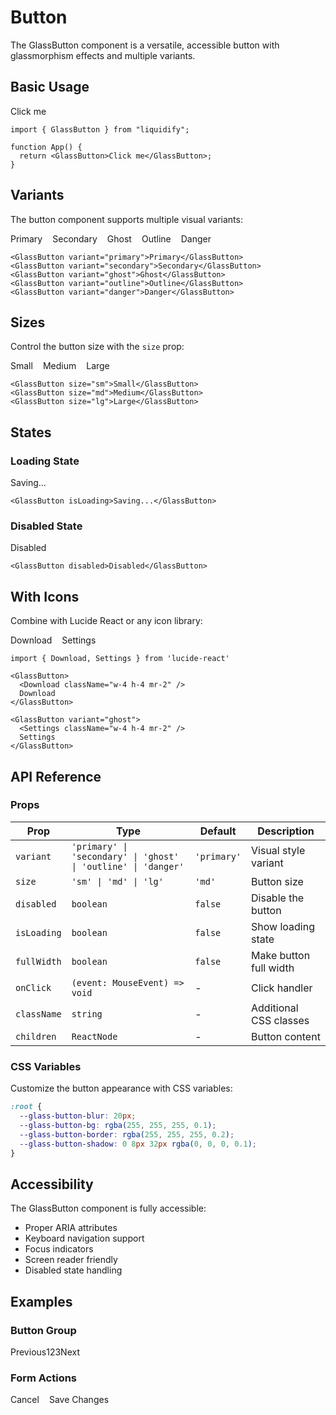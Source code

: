 # Button

The GlassButton component is a versatile, accessible button with glassmorphism effects and multiple variants.

<script setup>
</script>

## Basic Usage

<div class="component-demo">
  <GlassButton>Click me</GlassButton>
</div>

```tsx
import { GlassButton } from "liquidify";

function App() {
  return <GlassButton>Click me</GlassButton>;
}
```

## Variants

The button component supports multiple visual variants:

<div class="component-demo">
  <div style="display: flex; gap: 1rem; flex-wrap: wrap;">
    <GlassButton variant="primary">Primary</GlassButton>
    <GlassButton variant="secondary">Secondary</GlassButton>
    <GlassButton variant="ghost">Ghost</GlassButton>
    <GlassButton variant="outline">Outline</GlassButton>
    <GlassButton variant="danger">Danger</GlassButton>
  </div>
</div>

```tsx
<GlassButton variant="primary">Primary</GlassButton>
<GlassButton variant="secondary">Secondary</GlassButton>
<GlassButton variant="ghost">Ghost</GlassButton>
<GlassButton variant="outline">Outline</GlassButton>
<GlassButton variant="danger">Danger</GlassButton>
```

## Sizes

Control the button size with the `size` prop:

<div class="component-demo">
  <div style="display: flex; gap: 1rem; align-items: center;">
    <GlassButton size="sm">Small</GlassButton>
    <GlassButton size="md">Medium</GlassButton>
    <GlassButton size="lg">Large</GlassButton>
  </div>
</div>

```tsx
<GlassButton size="sm">Small</GlassButton>
<GlassButton size="md">Medium</GlassButton>
<GlassButton size="lg">Large</GlassButton>
```

## States

### Loading State

<div class="component-demo">
  <GlassButton isLoading>Saving...</GlassButton>
</div>

```tsx
<GlassButton isLoading>Saving...</GlassButton>
```

### Disabled State

<div class="component-demo">
  <GlassButton disabled>Disabled</GlassButton>
</div>

```tsx
<GlassButton disabled>Disabled</GlassButton>
```

## With Icons

Combine with Lucide React or any icon library:

<div class="component-demo">
  <div style="display: flex; gap: 1rem;">
    <GlassButton>
      <span>Download</span>
    </GlassButton>
    <GlassButton variant="ghost">
      <span>Settings</span>
    </GlassButton>
  </div>
</div>

```tsx
import { Download, Settings } from 'lucide-react'

<GlassButton>
  <Download className="w-4 h-4 mr-2" />
  Download
</GlassButton>

<GlassButton variant="ghost">
  <Settings className="w-4 h-4 mr-2" />
  Settings
</GlassButton>
```

## API Reference

### Props

| Prop        | Type                                                           | Default     | Description            |
| ----------- | -------------------------------------------------------------- | ----------- | ---------------------- |
| `variant`   | `'primary' \| 'secondary' \| 'ghost' \| 'outline' \| 'danger'` | `'primary'` | Visual style variant   |
| `size`      | `'sm' \| 'md' \| 'lg'`                                         | `'md'`      | Button size            |
| `disabled`  | `boolean`                                                      | `false`     | Disable the button     |
| `isLoading` | `boolean`                                                      | `false`     | Show loading state     |
| `fullWidth` | `boolean`                                                      | `false`     | Make button full width |
| `onClick`   | `(event: MouseEvent) => void`                                  | -           | Click handler          |
| `className` | `string`                                                       | -           | Additional CSS classes |
| `children`  | `ReactNode`                                                    | -           | Button content         |

### CSS Variables

Customize the button appearance with CSS variables:

```css
:root {
  --glass-button-blur: 20px;
  --glass-button-bg: rgba(255, 255, 255, 0.1);
  --glass-button-border: rgba(255, 255, 255, 0.2);
  --glass-button-shadow: 0 8px 32px rgba(0, 0, 0, 0.1);
}
```

## Accessibility

The GlassButton component is fully accessible:

- Proper ARIA attributes
- Keyboard navigation support
- Focus indicators
- Screen reader friendly
- Disabled state handling

## Examples

### Button Group

<div class="component-demo">
  <div style="display: flex; gap: -1px;">
    <GlassButton variant="outline" style="border-radius: 0.5rem 0 0 0.5rem;">Previous</GlassButton>
    <GlassButton variant="outline" style="border-radius: 0; border-left: 0;">1</GlassButton>
    <GlassButton variant="outline" style="border-radius: 0; border-left: 0;">2</GlassButton>
    <GlassButton variant="outline" style="border-radius: 0; border-left: 0;">3</GlassButton>
    <GlassButton variant="outline" style="border-radius: 0 0.5rem 0.5rem 0; border-left: 0;">Next</GlassButton>
  </div>
</div>

### Form Actions

<div class="component-demo">
  <form style="display: flex; gap: 1rem;">
    <GlassButton variant="ghost">Cancel</GlassButton>
    <GlassButton type="submit">Save Changes</GlassButton>
  </form>
</div>
